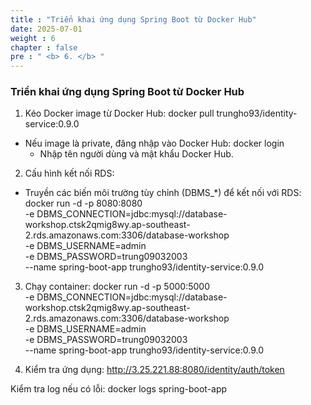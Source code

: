 ```yaml
---
title : "Triển khai ứng dụng Spring Boot từ Docker Hub"
date: 2025-07-01
weight : 6
chapter : false
pre : " <b> 6. </b> "
---
```

### Triển khai ứng dụng Spring Boot từ Docker Hub

1. Kéo Docker image từ Docker Hub:
    docker pull trungho93/identity-service:0.9.0
- Nếu image là private, đăng nhập vào Docker Hub:
    docker login
    - Nhập tên người dùng và mật khẩu Docker Hub.

2. Cấu hình kết nối RDS:
- Truyền các biến môi trường tùy chỉnh (DBMS_*) để kết nối với RDS:
docker run -d -p 8080:8080 \
  -e DBMS_CONNECTION=jdbc:mysql://database-workshop.ctsk2qmig8wy.ap-southeast-2.rds.amazonaws.com:3306/database-workshop \
  -e DBMS_USERNAME=admin \
  -e DBMS_PASSWORD=trung09032003 \
  --name spring-boot-app trungho93/identity-service:0.9.0

3. Chạy container:
docker run -d -p 5000:5000 \
  -e DBMS_CONNECTION=jdbc:mysql://database-workshop.ctsk2qmig8wy.ap-southeast-2.rds.amazonaws.com:3306/database-workshop \
  -e DBMS_USERNAME=admin \
  -e DBMS_PASSWORD=trung09032003 \
  --name spring-boot-app trungho93/identity-service:0.9.0

4. Kiểm tra ứng dụng:
    http://3.25.221.88:8080/identity/auth/token

Kiểm tra log nếu có lỗi:
docker logs spring-boot-app